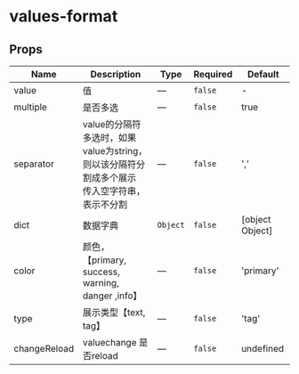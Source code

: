 # values-format

## Props

<!-- @vuese:values-format:props:start -->
|Name|Description|Type|Required|Default|
|---|---|---|---|---|
|value|值|—|`false`|-|
|multiple|是否多选|—|`false`|true|
|separator|value的分隔符<br/>多选时，如果value为string，则以该分隔符分割成多个展示<br/>传入空字符串，表示不分割<br/>|—|`false`|','|
|dict|数据字典|`Object`|`false`|[object Object]|
|color|颜色，【primary, success, warning, danger ,info】|—|`false`|'primary'|
|type|展示类型【text, tag】|—|`false`|'tag'|
|changeReload|valuechange 是否reload|—|`false`|undefined|

<!-- @vuese:values-format:props:end -->


